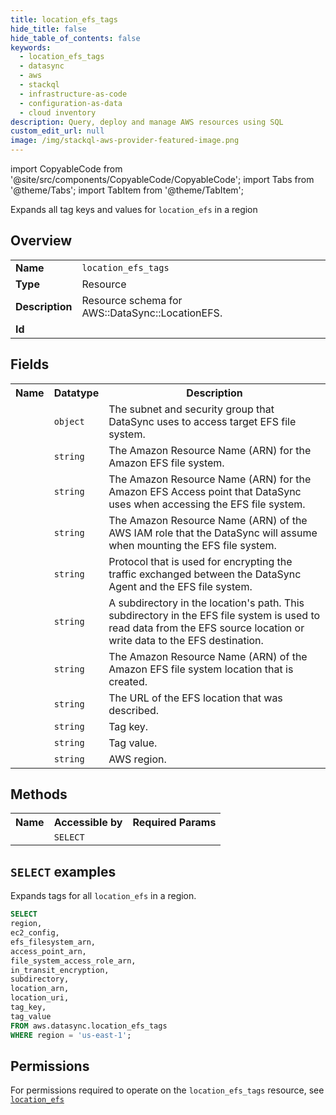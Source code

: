 ```yaml
---
title: location_efs_tags
hide_title: false
hide_table_of_contents: false
keywords:
  - location_efs_tags
  - datasync
  - aws
  - stackql
  - infrastructure-as-code
  - configuration-as-data
  - cloud inventory
description: Query, deploy and manage AWS resources using SQL
custom_edit_url: null
image: /img/stackql-aws-provider-featured-image.png
---
```


import CopyableCode from '@site/src/components/CopyableCode/CopyableCode';
import Tabs from '@theme/Tabs';
import TabItem from '@theme/TabItem';

Expands all tag keys and values for <code>location_efs</code> in a region

## Overview
<table>
<tbody>
<tr><td><b>Name</b></td><td><code>location_efs_tags</code></td></tr>
<tr><td><b>Type</b></td><td>Resource</td></tr>
<tr><td><b>Description</b></td><td>Resource schema for AWS::DataSync::LocationEFS.</td></tr>
<tr><td><b>Id</b></td><td><CopyableCode code="aws.datasync.location_efs_tags" /></td></tr>
</tbody>
</table>

## Fields
<table>
<tbody>
<tr><th>Name</th><th>Datatype</th><th>Description</th></tr><tr><td><CopyableCode code="ec2_config" /></td><td><code>object</code></td><td>The subnet and security group that DataSync uses to access target EFS file system.</td></tr>
<tr><td><CopyableCode code="efs_filesystem_arn" /></td><td><code>string</code></td><td>The Amazon Resource Name (ARN) for the Amazon EFS file system.</td></tr>
<tr><td><CopyableCode code="access_point_arn" /></td><td><code>string</code></td><td>The Amazon Resource Name (ARN) for the Amazon EFS Access point that DataSync uses when accessing the EFS file system.</td></tr>
<tr><td><CopyableCode code="file_system_access_role_arn" /></td><td><code>string</code></td><td>The Amazon Resource Name (ARN) of the AWS IAM role that the DataSync will assume when mounting the EFS file system.</td></tr>
<tr><td><CopyableCode code="in_transit_encryption" /></td><td><code>string</code></td><td>Protocol that is used for encrypting the traffic exchanged between the DataSync Agent and the EFS file system.</td></tr>
<tr><td><CopyableCode code="subdirectory" /></td><td><code>string</code></td><td>A subdirectory in the location's path. This subdirectory in the EFS file system is used to read data from the EFS source location or write data to the EFS destination.</td></tr>
<tr><td><CopyableCode code="location_arn" /></td><td><code>string</code></td><td>The Amazon Resource Name (ARN) of the Amazon EFS file system location that is created.</td></tr>
<tr><td><CopyableCode code="location_uri" /></td><td><code>string</code></td><td>The URL of the EFS location that was described.</td></tr>
<tr><td><CopyableCode code="tag_key" /></td><td><code>string</code></td><td>Tag key.</td></tr>
<tr><td><CopyableCode code="tag_value" /></td><td><code>string</code></td><td>Tag value.</td></tr>
<tr><td><CopyableCode code="region" /></td><td><code>string</code></td><td>AWS region.</td></tr>
</tbody>
</table>

## Methods

<table>
<tbody>
  <tr>
    <th>Name</th>
    <th>Accessible by</th>
    <th>Required Params</th>
  </tr>
  <tr>
    <td><CopyableCode code="list_resources" /></td>
    <td><code>SELECT</code></td>
    <td><CopyableCode code="region" /></td>
  </tr>
</tbody>
</table>

## `SELECT` examples
Expands tags for all <code>location_efs</code> in a region.
```sql
SELECT
region,
ec2_config,
efs_filesystem_arn,
access_point_arn,
file_system_access_role_arn,
in_transit_encryption,
subdirectory,
location_arn,
location_uri,
tag_key,
tag_value
FROM aws.datasync.location_efs_tags
WHERE region = 'us-east-1';
```


## Permissions

For permissions required to operate on the <code>location_efs_tags</code> resource, see <a href="/services/datasync/location_efs/#permissions"><code>location_efs</code></a>

